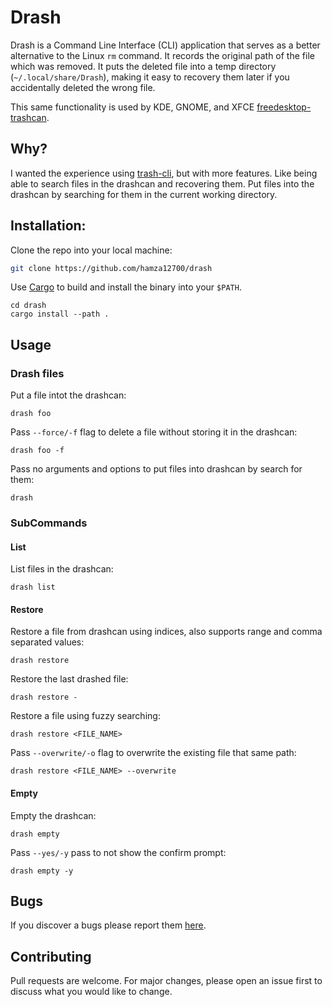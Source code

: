 # Drash

Drash is a Command Line Interface (CLI) application that serves as a better alternative to the Linux `rm` command. It records the original path of the file which was removed. It puts the deleted file into a temp directory (`~/.local/share/Drash`), making it easy to recovery them later if you accidentally deleted the wrong file.

This same functionality is used by KDE, GNOME, and XFCE [freedesktop-trashcan](https://www.freedesktop.org/wiki/Specifications/trash-spec/).

## Why?

I wanted the experience using
[trash-cli](https://github.com/andreafrancia/trash-cli), but with more
features. Like being able to search files in the drashcan and recovering them.
Put files into the drashcan by searching for them in the current working
directory.

## Installation:

Clone the repo into your local machine:
```bash
git clone https://github.com/hamza12700/drash
```

Use [Cargo](https://doc.rust-lang.org/cargo/) to  build and install the binary into your `$PATH`.
```bsah
cd drash
cargo install --path .
```

## Usage

### Drash files

Put a file intot the drashcan:
```
drash foo
```

Pass `--force/-f` flag to delete a file without storing it in the drashcan:
```
drash foo -f
```

Pass no arguments and options to put files into drashcan by search for them:
```
drash
```

### SubCommands

#### List

List files in the drashcan:
```
drash list
```

#### Restore

Restore a file from drashcan using indices, also supports range and comma separated values:
```
drash restore
```

Restore the last drashed file:
```
drash restore -
```

Restore a file using fuzzy searching:
```
drash restore <FILE_NAME>
```

Pass `--overwrite/-o` flag to overwrite the existing file that same path:
```
drash restore <FILE_NAME> --overwrite
```

#### Empty

Empty the drashcan:
```
drash empty
```

Pass `--yes/-y` pass to not show the confirm prompt:
```
drash empty -y
```

## Bugs

If you discover a bugs please report them [here](https://github.com/Hamza12700/drash/issues/).

## Contributing

Pull requests are welcome. For major changes, please open an issue first to discuss what you would like to change.
